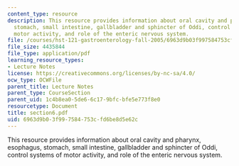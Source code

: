 ```yaml
---
content_type: resource
description: This resource provides information about oral cavity and pharynx, esophagus,
  stomach, small intestine, gallbladder and sphincter of Oddi, control systems of
  motor activity, and role of the enteric nervous system.
file: /courses/hst-121-gastroenterology-fall-2005/6963d9b03f997584753cfd6be8d5e62c_section6.pdf
file_size: 4435844
file_type: application/pdf
learning_resource_types:
- Lecture Notes
license: https://creativecommons.org/licenses/by-nc-sa/4.0/
ocw_type: OCWFile
parent_title: Lecture Notes
parent_type: CourseSection
parent_uid: 1c4b8ea0-5de6-6c17-9bfc-bfe5e773f8e0
resourcetype: Document
title: section6.pdf
uid: 6963d9b0-3f99-7584-753c-fd6be8d5e62c
---
```

This resource provides information about oral cavity and pharynx, esophagus, stomach, small intestine, gallbladder and sphincter of Oddi, control systems of motor activity, and role of the enteric nervous system.